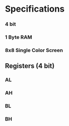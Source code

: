 # Specifications
### 4 bit
### 1 Byte RAM
### 8x8 Single Color Screen 
## Registers (4 bit)
### AL
### AH
### BL
### BH

